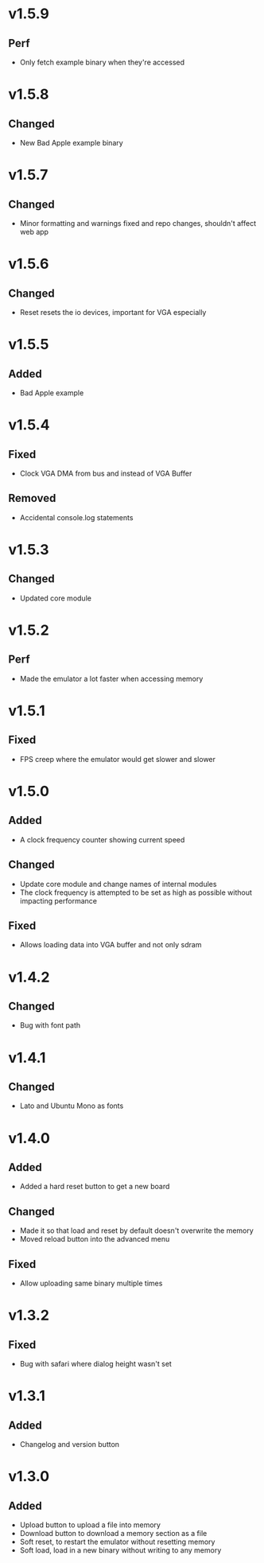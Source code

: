 <!--

Add new features here, everything will be added at the end to the changelog when a new release is made

# vX.X.X
## Added

## Changed

## Fixed

-->

# v1.5.9

## Perf

- Only fetch example binary when they're accessed

# v1.5.8

## Changed

- New Bad Apple example binary

# v1.5.7

## Changed

- Minor formatting and warnings fixed and repo changes, shouldn't affect web app

# v1.5.6

## Changed

- Reset resets the io devices, important for VGA especially

# v1.5.5

## Added

- Bad Apple example

# v1.5.4

## Fixed

- Clock VGA DMA from bus and instead of VGA Buffer

## Removed

- Accidental console.log statements

# v1.5.3

## Changed

- Updated core module

# v1.5.2

## Perf

- Made the emulator a lot faster when accessing memory

# v1.5.1

## Fixed

- FPS creep where the emulator would get slower and slower

# v1.5.0

## Added

- A clock frequency counter showing current speed

## Changed

- Update core module and change names of internal modules
- The clock frequency is attempted to be set as high as possible without impacting performance

## Fixed

- Allows loading data into VGA buffer and not only sdram

# v1.4.2

## Changed

- Bug with font path

# v1.4.1

## Changed

- Lato and Ubuntu Mono as fonts

# v1.4.0

## Added

- Added a hard reset button to get a new board

## Changed

- Made it so that load and reset by default doesn't overwrite the memory
- Moved reload button into the advanced menu

## Fixed

- Allow uploading same binary multiple times

# v1.3.2

## Fixed

- Bug with safari where dialog height wasn't set

# v1.3.1

## Added

- Changelog and version button

# v1.3.0

## Added

- Upload button to upload a file into memory
- Download button to download a memory section as a file
- Soft reset, to restart the emulator without resetting memory
- Soft load, load in a new binary without writing to any memory
